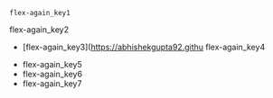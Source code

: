```ngMeta
flex-again_key1
```

flex-again_key2
- [flex-again_key3](https://abhishekgupta92.githu
flex-again_key4


* flex-again_key5
* flex-again_key6
* flex-again_key7
